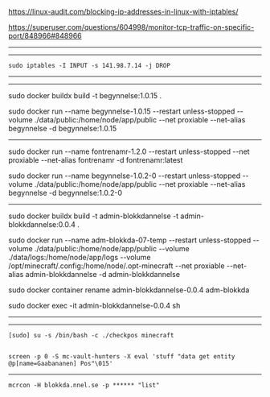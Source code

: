 
https://linux-audit.com/blocking-ip-addresses-in-linux-with-iptables/

https://superuser.com/questions/604998/monitor-tcp-traffic-on-specific-port/848966#848966


---
---


```
sudo iptables -I INPUT -s 141.98.7.14 -j DROP
```


---
---

sudo docker buildx build -t begynnelse:1.0.15 .


sudo docker run --name begynnelse-1.0.15 --restart unless-stopped --volume ./data/public:/home/node/app/public --net proxiable --net-alias begynnelse -d begynnelse:1.0.15

---

sudo docker run --name fontrenamr-1.2.0 --restart unless-stopped --net proxiable --net-alias fontrenamr -d fontrenamr:latest

sudo docker run --name begynnelse-1.0.2-0 --restart unless-stopped --volume ./data/public:/home/node/app/public --net proxiable --net-alias begynnelse -d begynnelse:1.0.2-0

---

sudo docker buildx build -t admin-blokkdannelse -t admin-blokkdannelse:0.0.4 .

sudo docker run --name adm-blokkda-07-temp --restart unless-stopped --volume ./data/public:/home/node/app/public --volume ./data/logs:/home/node/app/logs --volume /opt/minecraft/.config:/home/node/.opt-minecraft --net proxiable --net-alias admin-blokkdannelse -d admin-blokkdannelse

sudo docker container rename admin-blokkdannelse-0.0.4 adm-blokkda

sudo docker exec -it admin-blokkdannelse-0.0.4 sh

---
---

```
[sudo] su -s /bin/bash -c ./checkpos minecraft
```


```

screen -p 0 -S mc-vault-hunters -X eval 'stuff "data get entity @p[name=Gaabananen] Pos"\015'

```

---

```
mcrcon -H blokkda.nnel.se -p ****** "list"
```
